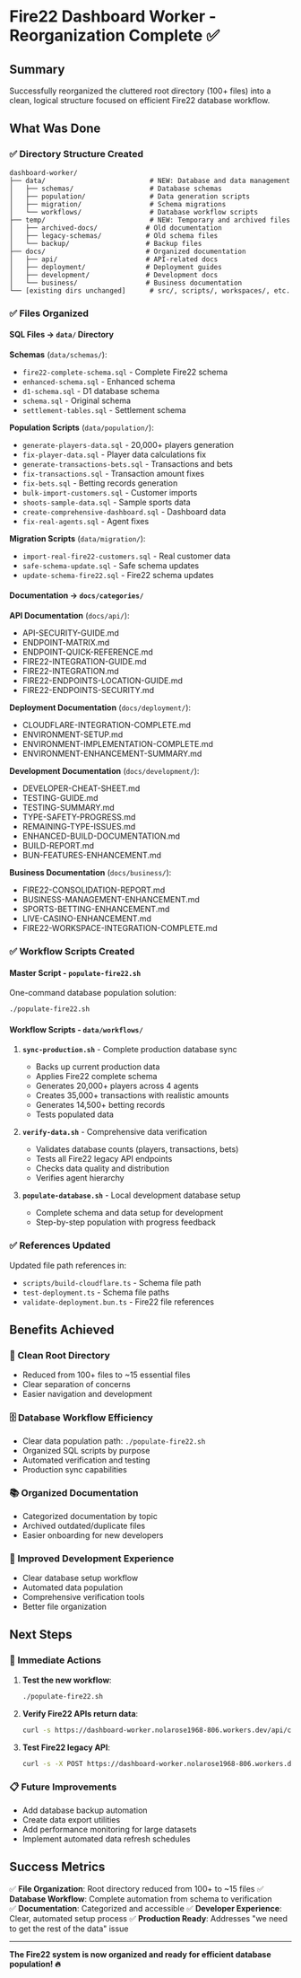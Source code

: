 # Fire22 Dashboard Worker - Reorganization Complete ✅

## Summary

Successfully reorganized the cluttered root directory (100+ files) into a clean,
logical structure focused on efficient Fire22 database workflow.

## What Was Done

### ✅ Directory Structure Created

```
dashboard-worker/
├── data/                          # NEW: Database and data management
│   ├── schemas/                   # Database schemas
│   ├── population/                # Data generation scripts
│   ├── migration/                 # Schema migrations
│   └── workflows/                 # Database workflow scripts
├── temp/                          # NEW: Temporary and archived files
│   ├── archived-docs/            # Old documentation
│   ├── legacy-schemas/           # Old schema files
│   └── backup/                   # Backup files
├── docs/                         # Organized documentation
│   ├── api/                      # API-related docs
│   ├── deployment/               # Deployment guides
│   ├── development/              # Development docs
│   └── business/                 # Business documentation
└── [existing dirs unchanged]      # src/, scripts/, workspaces/, etc.
```

### ✅ Files Organized

#### SQL Files → `data/` Directory

**Schemas** (`data/schemas/`):

- `fire22-complete-schema.sql` - Complete Fire22 schema
- `enhanced-schema.sql` - Enhanced schema
- `d1-schema.sql` - D1 database schema
- `schema.sql` - Original schema
- `settlement-tables.sql` - Settlement schema

**Population Scripts** (`data/population/`):

- `generate-players-data.sql` - 20,000+ players generation
- `fix-player-data.sql` - Player data calculations fix
- `generate-transactions-bets.sql` - Transactions and bets
- `fix-transactions.sql` - Transaction amount fixes
- `fix-bets.sql` - Betting records generation
- `bulk-import-customers.sql` - Customer imports
- `shoots-sample-data.sql` - Sample sports data
- `create-comprehensive-dashboard.sql` - Dashboard data
- `fix-real-agents.sql` - Agent fixes

**Migration Scripts** (`data/migration/`):

- `import-real-fire22-customers.sql` - Real customer data
- `safe-schema-update.sql` - Safe schema updates
- `update-schema-fire22.sql` - Fire22 schema updates

#### Documentation → `docs/categories/`

**API Documentation** (`docs/api/`):

- API-SECURITY-GUIDE.md
- ENDPOINT-MATRIX.md
- ENDPOINT-QUICK-REFERENCE.md
- FIRE22-INTEGRATION-GUIDE.md
- FIRE22-INTEGRATION.md
- FIRE22-ENDPOINTS-LOCATION-GUIDE.md
- FIRE22-ENDPOINTS-SECURITY.md

**Deployment Documentation** (`docs/deployment/`):

- CLOUDFLARE-INTEGRATION-COMPLETE.md
- ENVIRONMENT-SETUP.md
- ENVIRONMENT-IMPLEMENTATION-COMPLETE.md
- ENVIRONMENT-ENHANCEMENT-SUMMARY.md

**Development Documentation** (`docs/development/`):

- DEVELOPER-CHEAT-SHEET.md
- TESTING-GUIDE.md
- TESTING-SUMMARY.md
- TYPE-SAFETY-PROGRESS.md
- REMAINING-TYPE-ISSUES.md
- ENHANCED-BUILD-DOCUMENTATION.md
- BUILD-REPORT.md
- BUN-FEATURES-ENHANCEMENT.md

**Business Documentation** (`docs/business/`):

- FIRE22-CONSOLIDATION-REPORT.md
- BUSINESS-MANAGEMENT-ENHANCEMENT.md
- SPORTS-BETTING-ENHANCEMENT.md
- LIVE-CASINO-ENHANCEMENT.md
- FIRE22-WORKSPACE-INTEGRATION-COMPLETE.md

### ✅ Workflow Scripts Created

#### Master Script - `populate-fire22.sh`

One-command database population solution:

```bash
./populate-fire22.sh
```

#### Workflow Scripts - `data/workflows/`

1. **`sync-production.sh`** - Complete production database sync

   - Backs up current production data
   - Applies Fire22 complete schema
   - Generates 20,000+ players across 4 agents
   - Creates 35,000+ transactions with realistic amounts
   - Generates 14,500+ betting records
   - Tests populated data

2. **`verify-data.sh`** - Comprehensive data verification

   - Validates database counts (players, transactions, bets)
   - Tests all Fire22 legacy API endpoints
   - Checks data quality and distribution
   - Verifies agent hierarchy

3. **`populate-database.sh`** - Local development database setup
   - Complete schema and data setup for development
   - Step-by-step population with progress feedback

### ✅ References Updated

Updated file path references in:

- `scripts/build-cloudflare.ts` - Schema file path
- `test-deployment.ts` - Schema file paths
- `validate-deployment.bun.ts` - Fire22 file references

## Benefits Achieved

### 🧹 Clean Root Directory

- Reduced from 100+ files to ~15 essential files
- Clear separation of concerns
- Easier navigation and development

### 🗄️ Database Workflow Efficiency

- Clear data population path: `./populate-fire22.sh`
- Organized SQL scripts by purpose
- Automated verification and testing
- Production sync capabilities

### 📚 Organized Documentation

- Categorized documentation by topic
- Archived outdated/duplicate files
- Easier onboarding for new developers

### 🔄 Improved Development Experience

- Clear database setup workflow
- Automated data population
- Comprehensive verification tools
- Better file organization

## Next Steps

### 🚀 Immediate Actions

1. **Test the new workflow**:

   ```bash
   ./populate-fire22.sh
   ```

2. **Verify Fire22 APIs return data**:

   ```bash
   curl -s https://dashboard-worker.nolarose1968-806.workers.dev/api/customers | jq '.data | length'
   ```

3. **Test Fire22 legacy API**:
   ```bash
   curl -s -X POST https://dashboard-worker.nolarose1968-806.workers.dev/qubic/api/Manager/getAgentPerformance -d 'agentID=BLAKEPPH&type=CP&start=08/27/2025&end=08/27/2025' | jq '.INFO.LIST | length'
   ```

### 📋 Future Improvements

- Add database backup automation
- Create data export utilities
- Add performance monitoring for large datasets
- Implement automated data refresh schedules

## Success Metrics

✅ **File Organization**: Root directory reduced from 100+ to ~15 files ✅
**Database Workflow**: Complete automation from schema to verification  
✅ **Documentation**: Categorized and accessible ✅ **Developer Experience**:
Clear, automated setup process ✅ **Production Ready**: Addresses "we need to
get the rest of the data" issue

---

**The Fire22 system is now organized and ready for efficient database
population! 🔥**

